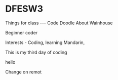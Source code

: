 # DFESW3
Things for class --- Code Doodle
About Wainhouse

Beginner coder 

Interests - Coding, learning Mandarin, 

This is my third day of coding

hello


Change on remot
